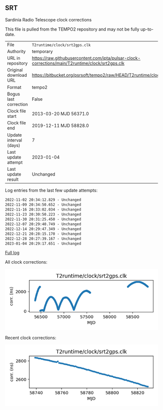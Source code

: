 
## SRT

Sardinia Radio Telescope clock corrections

This file is pulled from the TEMPO2 repository and may not be fully
up-to-date.

|     |     |
|:--- |:--- |
| File | `T2runtime/clock/srt2gps.clk` |
| Authority | temporary |
| URL in repository | <https://raw.githubusercontent.com/ipta/pulsar-clock-corrections/main/T2runtime/clock/srt2gps.clk> |
| Original download URL | <https://bitbucket.org/psrsoft/tempo2/raw/HEAD/T2runtime/clock/srt2gps.clk> |
| Format | tempo2 |
| Bogus last correction | False |
| Clock file start | 2013-03-20 MJD 56371.0 |
| Clock file end | 2019-12-11 MJD 58828.0 |
| Update interval (days) | 7 |
| Last update attempt | 2023-01-04 |
| Last update result | Unchanged |

Log entries from the last few update attempts:
```
2022-11-02 20:34:12.829 - Unchanged
2022-11-09 20:34:50.652 - Unchanged
2022-11-16 20:33:02.034 - Unchanged
2022-11-23 20:30:50.223 - Unchanged
2022-11-30 20:31:25.450 - Unchanged
2022-12-07 20:29:40.749 - Unchanged
2022-12-14 20:29:47.349 - Unchanged
2022-12-21 20:28:15.170 - Unchanged
2022-12-28 20:27:39.167 - Unchanged
2023-01-04 20:29:17.651 - Unchanged
```
[Full log](https://raw.githubusercontent.com/ipta/pulsar-clock-corrections/main/log/T2runtime/clock/srt2gps.clk.log)


All clock corrections:

![plot of all clock corrections](srt2gps.clk.png "All corrections")

Recent clock corrections:

![plot of recent clock corrections](srt2gps.clk.short.png "Recent corrections")

